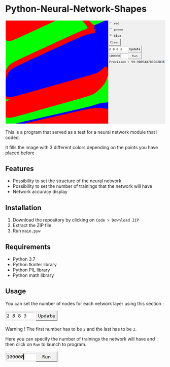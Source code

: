 # Python-Neural-Network-Shapes
![Preview image](./preview/preview.jpg)

This is a program that served as a test for a neural network module that I coded.

It fills the image with 3 different colors depending on the points you have placed before
## Features
- Possibility to set the structure of the neural network
- Possibility to set the number of trainings that the network will have
- Network accuracy display
## Installation
1. Download the repository by clicking on `Code > Download ZIP`
2. Extract the ZIP file
3. Run `main.pyw`
## Requirements
- Python 3.7
- Python tkinter library
- Python PIL library
- Python math library
## Usage
You can set the number of nodes for each network layer using this section :

![Networks settings section](./preview/images/1.jpg)

Warning ! The first number has to be `2` and the last has to be `3`.

Here you can specify the number of trainings the network will have and then click on `Run` to launch to program.

![Run section](./preview/images/2.jpg)
